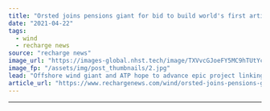 ```yaml
---
title: "Orsted joins pensions giant for bid to build world's first artificial energy island in North Sea"
date: "2021-04-22"
tags: 
  - wind
  - recharge news
source: "recharge news"
image_url: "https://images-global.nhst.tech/image/TXVvcGJoeFY5MC9hTUtYcGdJSnVLbG5CRjYyTlhtdDNUZUw4MDhaVjBFMD0=/nhst/binary/6ec22a66c4f95c549d01577ebc404ae5"
image_fp: "/assets/img/post_thumbnails/2.jpg"
lead: "Offshore wind giant and ATP hope to advance epic project linking up to 10GW with multiple nations"
article_url: "https://www.rechargenews.com/wind/orsted-joins-pensions-giant-for-bid-to-build-worlds-first-artificial-energy-island-in-north-sea/2-1-999427"
---
```


---

